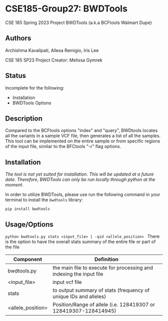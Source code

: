 # CSE185-Group27: BWDTools
CSE 185 Spring 2023 Project
BWDTools (a.k.a BCFtools Walmart Dupe)

## Authors
Archishma Kavalipati, Allexa Remigio, Iris Lee

CSE 185 SP23 Project Creator: Melissa Gymrek 

## Status
Incomplete for the following:
- Installation
- BWDTools Options

## Description
Compared to the BCFtools options "index" and "query", BWDtools locates all the variants in a sample VCF file, then generates a list of all the samples. This tool can be implemented on the entire sample or from specific regions of the input file, similar to the BFCtools "-r" flag options.

## Installation
*The tool is not yet suited for installation. This will be updated at a future date. Therefore, BWDTools can only be run locally through python at the moment.*

In order to utilize BWDTools, please use run the following command in your terminal to install the `bwdtools` library:

`pip install bwdtools`

## Usage/Options
`python bwdtools.py stats <input_file> | -qid <allele_position> `
There is the option to have the overall stats summary of the entire file or part of the file

Component | Definition 
 ------------ | ------------- 
bwdtools.py | the main file to execute for processing and indexing the input file
<input_file>  | input vcf file
stats  | to output summary of stats (frequency of unique IDs and alleles)
<allele_position>  | Position/Range of allele (i.e. 128419307 or 128419307-128414945)

